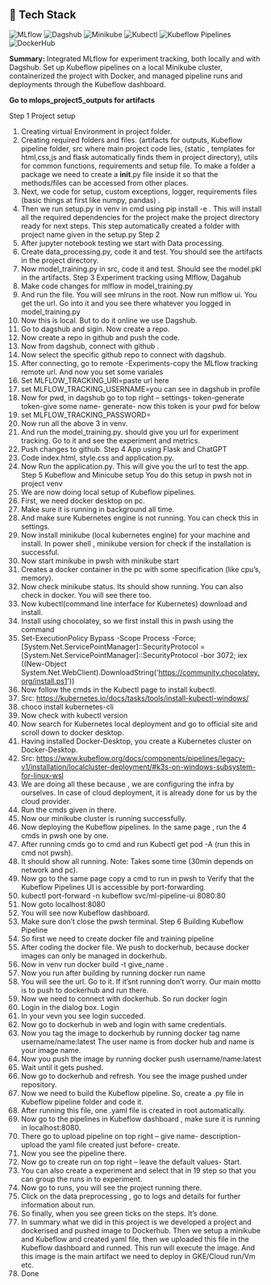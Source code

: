
## 🧰 Tech Stack

<p align="left">
  <img src="https://img.shields.io/badge/Mlflow-0175C2?style=for-the-badge&logo=mlflow&logoColor=white" alt="MLflow"/>
  <img src="https://img.shields.io/badge/Dagshub-000000?style=for-the-badge&logo=dagshub&logoColor=white" alt="Dagshub"/>
  <img src="https://img.shields.io/badge/Minikube-326CE5?style=for-the-badge&logo=kubernetes&logoColor=white" alt="Minikube"/>
  <img src="https://img.shields.io/badge/Kubectl-326CE5?style=for-the-badge&logo=kubernetes&logoColor=white" alt="Kubectl"/>
  <img src="https://img.shields.io/badge/Kubeflow_Pipelines-0098DB?style=for-the-badge&logo=kubeflow&logoColor=white" alt="Kubeflow Pipelines"/>
  <img src="https://img.shields.io/badge/DockerHub-2496ED?style=for-the-badge&logo=docker&logoColor=white" alt="DockerHub"/>
</p>

**Summary:** Integrated MLflow for experiment tracking, both locally and with Dagshub. Set up Kubeflow pipelines on a local Minikube cluster, containerized the project with Docker, and managed pipeline runs and deployments through the Kubeflow dashboard.

**Go to mlops_project5_outputs for artifacts**

Step 1
Project setup
1.	Creating virtual Environment in project folder.
2.	Creating required folders and files. (artifacts for outputs, Kubeflow pipeline folder, src where main project code lies, (static , templates for html,css,js and flask automatically finds them in project directory), utils for common functions, requirements and setup file. To make a folder a package we need to create a __init__.py file inside it so that the methods/files can be accessed from other places.
3.	Next, we code for setup, custom exceptions, logger, requirements files (basic things at first like numpy, pandas) .
4.	Then we run setup.py in venv in cmd using pip install -e . This will install all the required dependencies for the project make the project directory ready for next steps. This step automatically created a folder with project name given in the setup.py
Step 2
1.	After jupyter notebook testing we start with Data processing.
2.	Create data_processing.py, code it and test. You should see the artifacts in the project directory.
3.	Now model_training.py in src, code it and test. Should see the model.pkl in the artifacts.
Step 3
Experiment tracking using Mlflow, Dagahub
1.	Make code changes for mlflow in model_training.py
2.	And run the file. You will see mlruns in the root. Now run mlflow ui. You get the url. Go into it and you see there whatever you logged in model_training.py
3.	Now this is local. But to do it online we use Dagshub.
4.	Go to dagshub and sigin. Now create a repo.
5.	Now create a repo in github and push the code.
6.	Now from dagshub, connect with github .
7.	Now select the specific github repo to connect with dagshub.
8.	 After connecting, go to remote -Experiments-copy the MLflow tracking remote url. And now you set some variales
9.	Set MLFLOW_TRACKING_URI=paste url  here
10.	set MLFLOW_TRACKING_USERNAME=you can see in dagshub in profile
11.	Now for pwd, in dagshub go to top right – settings- token-generate token-give some name- generate- now this token is your pwd for below 
12.	set MLFLOW_TRACKING_PASSWORD=
13.	 Now run all the above 3 in venv.
14.	And run the model_training.py. should give you url for experiment tracking. Go to it and see the experiment and metrics.
15.	Push changes to github.
Step 4
App using Flask and ChatGPT
1.	Code index.html, style.css and application.py.
2.	Now Run the application.py. This will give you the url to test the app.
Step 5
Kubeflow and Minicube setup
You do this setup in pwsh not in project venv
1.	We are now doing local setup of Kubeflow pipelines.
2.	First, we need docker desktop on pc.
3.	Make sure it is running in background all time.
4.	And make sure Kubernetes engine is not running. You can check this in settings.
5.	Now install minikube (local kubernetes engine) for your machine and install. In power shell , minikube version for check if the installation is successful.
6.	Now start minikube in pwsh with minikube start
7.	Creates a docker container in the pc with some specification (like cpu’s, memory).
8.	Now check minikube status. Its should show running. You can also check in docker. You will see there too.
9.	Now kubectl(command line interface for Kubernetes) download and install.
10.	Install using chocolatey, so we first install this in pwsh using the command
11.	Set-ExecutionPolicy Bypass -Scope Process -Force; [System.Net.ServicePointManager]::SecurityProtocol = [System.Net.ServicePointManager]::SecurityProtocol -bor 3072; iex ((New-Object System.Net.WebClient).DownloadString('https://community.chocolatey.org/install.ps1'))
12.	 Now follow the cmds in the Kubectl page to install kubectl.
13.	Src: https://kubernetes.io/docs/tasks/tools/install-kubectl-windows/
14.	choco install kubernetes-cli
15.	Now check with kubectl version 
16.	Now search for Kubernetes local deployment and go to official site and scroll down to docker desktop.
17.	Having installed Docker-Desktop, you create a Kubernetes cluster on Docker-Desktop.
18.	Src: https://www.kubeflow.org/docs/components/pipelines/legacy-v1/installation/localcluster-deployment/#k3s-on-windows-subsystem-for-linux-wsl
19.	We are doing all these because , we are configuring the infra by ourselves. In case of cloud deployment, it is already done for us by the cloud provider.
20.	Run the cmds given in there.
21.	Now our minikube cluster is running successfully.
22.	Now deploying the Kubeflow pipelines. In the same page , run the 4 cmds in pwsh one by one.
23.	After running cmds go to cmd and run Kubectl get pod -A (run this in cmd not pwsh).
24.	It should show all running. Note: Takes some time (30min depends on network and pc).
25.	Now go to the same page copy a cmd to run in pwsh to Verify that the Kubeflow Pipelines UI is accessible by port-forwarding.
26.	kubectl port-forward -n kubeflow svc/ml-pipeline-ui 8080:80
27.	Now goto localhost:8080
28.	You will see now Kubeflow dashboard.
29.	Make sure don’t close the pwsh terminal.
Step 6
Building Kubeflow Pipeline
1.	So first we need to create docker file and training pipeline
2.	After coding the docker file. We push to dockerhub, because docker images can only be managed in dockerhub.
3.	Now in venv run docker build -t give_name .
4.	Now you run after building by running docker run name
5.	You will see the url. Go to it. If it’snt running don’t worry. Our main motto is to push to dockerhub and run there.
6.	Now we need to connect with dockerhub. So run docker login
7.	Login in the dialog box. Login
8.	In your vevn you see login succeded.
9.	Now go to dockerhub in web and login with same credentials.
10.	Now you tag the image to dockerhub by running docker tag name username/name:latest  The user name is from docker hub and name is your image name.
11.	Now you push the image by running docker push username/name:latest
12.	Wait until it gets pushed.
13.	Now go to dockerhub and refresh. You see the image pushed under repository. 
14.	Now we need to build the Kubeflow pipeline. So, create a .py file in Kubeflow pipeline folder and code it.
15.	After running this file, one .yaml file is created in root automatically.
16.	Now go to the pipelines in Kubeflow dashboard , make sure it is running in localhost:8080.
17.	There go to upload pipeline on top right – give name- description- upload the yaml file created just before- create.
18.	Now you see the pipeline there.
19.	Now go to create run on top right – leave the default values- Start.
20.	You can also create a experiment and select that in 19 step so that you can group the runs in to experiment.
21.	Now go to runs, you will see the project running there.
22.	Click on the data preprocessing , go to logs and details for further information about run.
23.	So finally, when you see green ticks on the steps. It’s done.
24.	In summary what we did in this project is we developed a project and dockerised and pushed image to Dockerhub. Then we setup a minikube and Kubeflow and created yaml file, then we uploaded this file in the Kubeflow dashboard and runned.  This run will execute the image. And this image is the main artifact we need to deploy in GKE/Cloud run/Vm etc.
25.	Done
